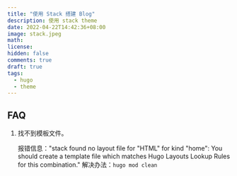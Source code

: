 ```yaml
---
title: "使用 Stack 搭建 Blog"
description: 使用 stack theme
date: 2022-04-22T14:42:36+08:00
image: stack.jpeg
math:
license:
hidden: false
comments: true
draft: true
tags:
  - hugo
  - theme
---
```


## FAQ

1. 找不到模板文件。

   报错信息："stack found no layout file for "HTML" for kind "home": You should create a template file which matches Hugo Layouts Lookup Rules for this combination."
   解决办法：`hugo mod clean`
